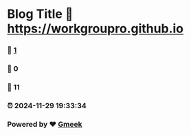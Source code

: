 # Blog Title :link: https://workgroupro.github.io 
### :page_facing_up: [1](https://workgroupro.github.io/tag.html) 
### :speech_balloon: 0 
### :hibiscus: 11 
### :alarm_clock: 2024-11-29 19:33:34 
### Powered by :heart: [Gmeek](https://github.com/Meekdai/Gmeek)
